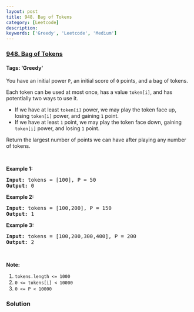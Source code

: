 ```yaml
---
layout: post
title: 948. Bag of Tokens
category: [Leetcode]
description: 
keywords: ['Greedy', 'Leetcode', 'Medium']
---
```

### [948. Bag of Tokens](https://leetcode.com/problems/bag-of-tokens)

#### Tags: 'Greedy'

<div class="content__u3I1 question-content__JfgR"><div><p>You have an initial power <code>P</code>, an initial score of <code>0</code> points, and a bag of tokens.</p>
<p>Each token can be used at most once, has a value <code>token[i]</code>, and has potentially two ways to use it.</p>
<ul>
<li>If we have at least <code>token[i]</code> power, we may play the token face up, losing <code>token[i]</code> power, and gaining <code>1</code> point.</li>
<li>If we have at least <code>1</code> point, we may play the token face down, gaining <code>token[i]</code> power, and losing <code>1</code> point.</li>
</ul>
<p>Return the largest number of points we can have after playing any number of tokens.</p>
<p> </p>
<ol>
</ol>
<div>
<p><strong>Example 1:</strong></p>
<pre><strong>Input: </strong>tokens = <span id="example-input-1-1">[100]</span>, P = <span id="example-input-1-2">50</span>
<strong>Output: </strong><span id="example-output-1">0</span>
</pre>
<div>
<p><strong>Example 2:</strong></p>
<pre><strong>Input: </strong>tokens = <span id="example-input-2-1">[100,200]</span>, P = <span id="example-input-2-2">150</span>
<strong>Output: </strong><span id="example-output-2">1</span>
</pre>
<div>
<p><strong>Example 3:</strong></p>
<pre><strong>Input: </strong>tokens = <span id="example-input-3-1">[100,200,300,400]</span>, P = <span id="example-input-3-2">200</span>
<strong>Output: </strong><span id="example-output-3">2</span>
</pre>
<p> </p>
<p><strong>Note:</strong></p>
<ol>
<li><code>tokens.length &lt;= 1000</code></li>
<li><code>0 &lt;= tokens[i] &lt; 10000</code></li>
<li><code>0 &lt;= P &lt; 10000</code></li>
</ol>
</div>
</div>
</div>
</div></div>

### Solution
